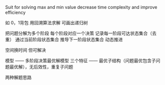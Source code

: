 Suit for solving max and min value
decrease time complexity and improve efficiency

如 0，1背包
用回溯算法求解 可画出递归树

把问题分解为多个阶段 每个阶段对应一个决策
记录每一阶段可达状态集合（去重）
通过当前阶段状态集合 推导下一阶段状态集合 动态推进

空间换时间 但可解决




模型 —— 多阶段决策最优解模型
三个特征 —— 最优子结构（问题最优包含子问题最优解），无后效性，重复子问题

两种解题思路
